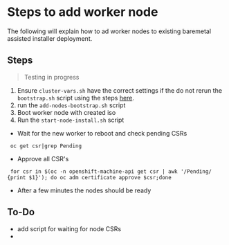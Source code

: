 # Steps to add worker node 
The following  will explain how to ad worker nodes to existing baremetal assisted installer deployment.


## Steps 
> Testing in progress

1. Ensure `cluster-vars.sh` have the correct settings if the do not rerun the `bootstrap.sh` script using the steps [here](README.md).
2. run the `add-nodes-bootstrap.sh` script
3. Boot worker node with created iso 
4. Run the `start-node-install.sh` script 



* Wait for the new worker to reboot and check pending CSRs
```
 oc get csr|grep Pending
```

* Approve all CSR's
```
 for csr in $(oc -n openshift-machine-api get csr | awk '/Pending/ {print $1}'); do oc adm certificate approve $csr;done
```

* After a few minutes the nodes should be ready


## To-Do 
* add script for waiting for node CSRs
*